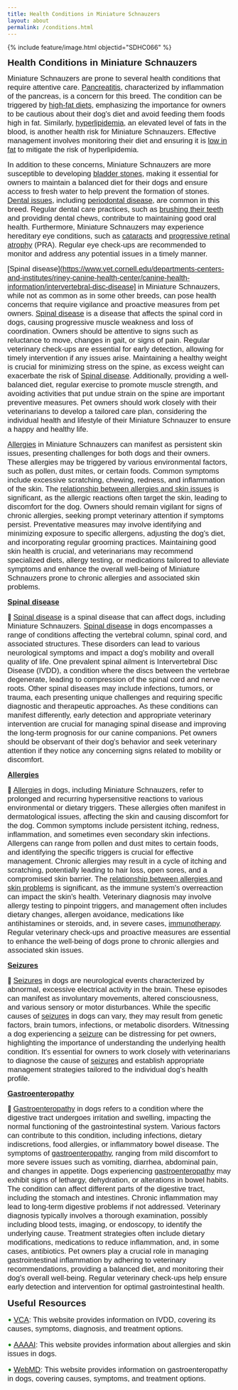 ```yaml
---
title: Health Conditions in Miniature Schnauzers
layout: about
permalink: /conditions.html
---
```


{% include feature/image.html objectid="SDHC066" %}

<span style="font-family: 'Bradley Hand ITC', sans-serif; font-size: 1.5em; font-weight: bold">Health Conditions in Miniature Schnauzers

<span style="font-family: 'Perpetua', sans-serif; font-size: 1.2em;">Miniature Schnauzers are prone to several health conditions that require attentive care. [Pancreatitis](https://vcahospitals.com/know-your-pet/pancreatitis-in-dogs), characterized by inflammation of the pancreas, is a concern for this breed. The condition can be triggered by [high-fat diets](https://www.petmd.com/dog/nutrition/fats-for-dogs), emphasizing the importance for owners to be cautious about their dog's diet and avoid feeding them foods high in fat. Similarly, [hyperlipidemia](https://vcahospitals.com/know-your-pet/hyperlipidemia), an elevated level of fats in the blood, is another health risk for Miniature Schnauzers. Effective management involves monitoring their diet and ensuring it is [low in fat](https://www.hillspet.com/dog-food/pd-id-low-fat-canine-dry) to mitigate the risk of hyperlipidemia.

<span style="font-family: 'Perpetua', sans-serif; font-size: 1.2em;">In addition to these concerns, Miniature Schnauzers are more susceptible to developing [bladder stones](https://vcahospitals.com/know-your-pet/bladder-stones-in-dogs), making it essential for owners to maintain a balanced diet for their dogs and ensure access to fresh water to help prevent the formation of stones. [Dental issues](https://vcahospitals.com/know-your-pet/dental-disease-in-dogs), including [periodontal disease](https://www.vet.cornell.edu/departments-centers-and-institutes/riney-canine-health-center/canine-health-information/periodontal-disease), are common in this breed. Regular dental care practices, such as [brushing their teeth](https://youtu.be/F6S50BZU1D0?si=eJaO-cL0Ku5yfaK0) and providing dental chews, contribute to maintaining good oral health. Furthermore, Miniature Schnauzers may experience hereditary eye conditions, such as [cataracts](https://vcahospitals.com/know-your-pet/cataracts-in-dogs) and [progressive retinal atrophy](https://vcahospitals.com/know-your-pet/progressive-retinal-atrophy-in-dogs) (PRA). Regular eye check-ups are recommended to monitor and address any potential issues in a timely manner.

<span style="font-family: 'Perpetua', sans-serif; font-size: 1.2em;">[Spinal disease](https://www.vet.cornell.edu/departments-centers-and-institutes/riney-canine-health-center/canine-health-information/intervertebral-disc-disease] in Miniature Schnauzers, while not as common as in some other breeds, can pose health concerns that require vigilance and proactive measures from pet owners. [Spinal disease](https://www.vet.cornell.edu/departments-centers-and-institutes/riney-canine-health-center/canine-health-information/intervertebral-disc-disease) is a disease that affects the spinal cord in dogs, causing progressive muscle weakness and loss of coordination. Owners should be attentive to signs such as reluctance to move, changes in gait, or signs of pain. Regular veterinary check-ups are essential for early detection, allowing for timely intervention if any issues arise. Maintaining a healthy weight is crucial for minimizing stress on the spine, as excess weight can exacerbate the risk of [Spinal disease](https://www.vet.cornell.edu/departments-centers-and-institutes/riney-canine-health-center/canine-health-information/intervertebral-disc-disease). Additionally, providing a well-balanced diet, regular exercise to promote muscle strength, and avoiding activities that put undue strain on the spine are important preventive measures. Pet owners should work closely with their veterinarians to develop a tailored care plan, considering the individual health and lifestyle of their Miniature Schnauzer to ensure a happy and healthy life.

<span style="font-family: 'Perpetua', sans-serif; font-size: 1.2em;">[Allergies](https://vcahospitals.com/know-your-pet/allergy-general-in-dogs) in Miniature Schnauzers can manifest as persistent skin issues, presenting challenges for both dogs and their owners. These allergies may be triggered by various environmental factors, such as pollen, dust mites, or certain foods. Common symptoms include excessive scratching, chewing, redness, and inflammation of the skin. The [relationship between allergies and skin issues](https://www.oregonvma.org/care-health/companion-animals/health-safety/allergies-skin-issues-in-pets#:~:text=The%20most%20common%20reason%20for,itching%2C%20including%20fleas%20or%20infection.) is significant, as the allergic reactions often target the skin, leading to discomfort for the dog. Owners should remain vigilant for signs of chronic allergies, seeking prompt veterinary attention if symptoms persist. Preventative measures may involve identifying and minimizing exposure to specific allergens, adjusting the dog's diet, and incorporating regular grooming practices. Maintaining good skin health is crucial, and veterinarians may recommend specialized diets, allergy testing, or medications tailored to alleviate symptoms and enhance the overall well-being of Miniature Schnauzers prone to chronic allergies and associated skin problems.

<span style="font-family: 'Bradley Hand ITC', sans-serif; font-size: 1.2em; font-weight: bold">[Spinal disease](https://www.vet.cornell.edu/departments-centers-and-institutes/riney-canine-health-center/canine-health-information/intervertebral-disc-disease)

🔷 <span style="font-family: 'Perpetua', sans-serif; font-size: 1.2em">[Spinal disease](https://www.vet.cornell.edu/departments-centers-and-institutes/riney-canine-health-center/canine-health-information/intervertebral-disc-disease) is a spinal disease that can affect dogs, including Miniature Schnauzers. [Spinal disease](https://www.vet.cornell.edu/departments-centers-and-institutes/riney-canine-health-center/canine-health-information/intervertebral-disc-disease) in dogs encompasses a range of conditions affecting the vertebral column, spinal cord, and associated structures. These disorders can lead to various neurological symptoms and impact a dog's mobility and overall quality of life. One prevalent spinal ailment is Intervertebral Disc Disease (IVDD), a condition where the discs between the vertebrae degenerate, leading to compression of the spinal cord and nerve roots. Other spinal diseases may include infections, tumors, or trauma, each presenting unique challenges and requiring specific diagnostic and therapeutic approaches. As these conditions can manifest differently, early detection and appropriate veterinary intervention are crucial for managing spinal disease and improving the long-term prognosis for our canine companions. Pet owners should be observant of their dog's behavior and seek veterinary attention if they notice any concerning signs related to mobility or discomfort.

<span style="font-family: 'Bradley Hand ITC', sans-serif; font-size: 1.2em; font-weight: bold">[Allergies](https://www.merckvetmanual.com/ear-disorders/diseases-of-the-pinna/allergy-in-dogs-and-cats)

🔷 <span style="font-family: 'Perpetua', sans-serif; font-size: 1.2em">[Allergies](https://www.merckvetmanual.com/ear-disorders/diseases-of-the-pinna/allergy-in-dogs-and-cats) in dogs, including Miniature Schnauzers, refer to prolonged and recurring hypersensitive reactions to various environmental or dietary triggers. These allergies often manifest in dermatological issues, affecting the skin and causing discomfort for the dog. Common symptoms include persistent itching, redness, inflammation, and sometimes even secondary skin infections. Allergens can range from pollen and dust mites to certain foods, and identifying the specific triggers is crucial for effective management. Chronic allergies may result in a cycle of itching and scratching, potentially leading to hair loss, open sores, and a compromised skin barrier. The [relationship between allergies and skin problems](https://www.oregonvma.org/care-health/companion-animals/health-safety/allergies-skin-issues-in-pets#:~:text=The%20most%20common%20reason%20for,itching%2C%20including%20fleas%20or%20infection.) is significant, as the immune system's overreaction can impact the skin's health. Veterinary diagnosis may involve allergy testing to pinpoint triggers, and management often includes dietary changes, allergen avoidance, medications like antihistamines or steroids, and, in severe cases, [immunotherapy](https://www.vet.cornell.edu/departments-centers-and-institutes/riney-canine-health-center/canine-health-information/immunotherapy-treatment). Regular veterinary check-ups and proactive measures are essential to enhance the well-being of dogs prone to chronic allergies and associated skin issues.

<span style="font-family: 'Bradley Hand ITC', sans-serif; font-size: 1.2em; font-weight: bold">[Seizures](https://vcahospitals.com/know-your-pet/seizures-general-for-dogs) 

🔷 <span style="font-family: 'Perpetua', sans-serif; font-size: 1.2em">[Seizures](https://vcahospitals.com/know-your-pet/seizures-general-for-dogs) in dogs are neurological events characterized by abnormal, excessive electrical activity in the brain. These episodes can manifest as involuntary movements, altered consciousness, and various sensory or motor disturbances. While the specific causes of [seizures](https://vcahospitals.com/know-your-pet/seizures-general-for-dogs) in dogs can vary, they may result from genetic factors, brain tumors, infections, or metabolic disorders. Witnessing a dog experiencing a [seizure](https://vcahospitals.com/know-your-pet/seizures-general-for-dogs) can be distressing for pet owners, highlighting the importance of understanding the underlying health condition. It's essential for owners to work closely with veterinarians to diagnose the cause of [seizures](https://vcahospitals.com/know-your-pet/seizures-general-for-dogs) and establish appropriate management strategies tailored to the individual dog's health profile.

  <span style="font-family: 'Bradley Hand ITC', sans-serif; font-size: 1.2em; font-weight: bold">[Gastroenteropathy](https://www.merckvetmanual.com/digestive-system/diseases-of-the-stomach-and-intestines-in-small-animals/gastritis-in-small-animals)
  
🔷 <span style="font-family: 'Perpetua', sans-serif; font-size: 1.2em">[Gastroenteropathy](https://www.merckvetmanual.com/digestive-system/diseases-of-the-stomach-and-intestines-in-small-animals/gastritis-in-small-animals) in dogs refers to a condition where the digestive tract undergoes irritation and swelling, impacting the normal functioning of the gastrointestinal system. Various factors can contribute to this condition, including infections, dietary indiscretions, food allergies, or inflammatory bowel disease. The symptoms of [gastroenteropathy](https://www.merckvetmanual.com/digestive-system/diseases-of-the-stomach-and-intestines-in-small-animals/gastritis-in-small-animals), ranging from mild discomfort to more severe issues such as vomiting, diarrhea, abdominal pain, and changes in appetite. Dogs experiencing [gastroenteropathy](https://www.merckvetmanual.com/digestive-system/diseases-of-the-stomach-and-intestines-in-small-animals/gastritis-in-small-animals) may exhibit signs of lethargy, dehydration, or alterations in bowel habits. The condition can affect different parts of the digestive tract, including the stomach and intestines. Chronic inflammation may lead to long-term digestive problems if not addressed. Veterinary diagnosis typically involves a thorough examination, possibly including blood tests, imaging, or endoscopy, to identify the underlying cause. Treatment strategies often include dietary modifications, medications to reduce inflammation, and, in some cases, antibiotics. Pet owners play a crucial role in managing gastrointestinal inflammation by adhering to veterinary recommendations, providing a balanced diet, and monitoring their dog's overall well-being. Regular veterinary check-ups help ensure early detection and intervention for optimal gastrointestinal health.

<span style="font-family: 'Bradley Hand ITC', sans-serif; font-size: 1.5em; font-weight: bold">Useful Resources

<span style="color: green; font-size: large;">&bull;</span> <span style="font-family: 'Perpetua', sans-serif; font-size: 1.2em">[VCA](https://vcahospitals.com/know-your-pet/intervertebral-disc-disease-in-dogs): This website provides information on IVDD, covering its causes, symptoms, diagnosis, and treatment options.

<span style="color: green; font-size: large;">&bull;</span> <span style="font-family: 'Perpetua', sans-serif; font-size: 1.2em">[AAAAI](https://www.aaaai.org/conditions-treatments/allergies/pet-allergy): This website provides information about allergies and skin issues in dogs.

<span style="color: green; font-size: large;">&bull;</span> <span style="font-family: 'Perpetua', sans-serif; font-size: 1.2em">[WebMD](https://www.webmd.com/pets/dogs/6-most-common-dog-health-problems): This website provides information on gastroenteropathy in dogs, covering causes, symptoms, and treatment options.
